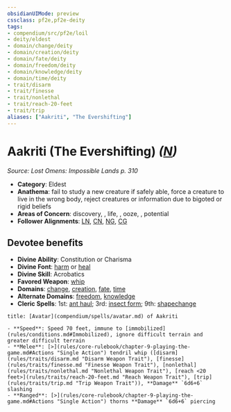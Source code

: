 ```yaml
---
obsidianUIMode: preview
cssclass: pf2e,pf2e-deity
tags:
- compendium/src/pf2e/loil
- deity/eldest
- domain/change/deity
- domain/creation/deity
- domain/fate/deity
- domain/freedom/deity
- domain/knowledge/deity
- domain/time/deity
- trait/disarm
- trait/finesse
- trait/nonlethal
- trait/reach-20-feet
- trait/trip
aliases: ["Aakriti", "The Evershifting"]
---
```

# Aakriti (The Evershifting) *([N](rules/traits/n-b1.md "Neutral Alignment Trait"))*  
*Source: Lost Omens: Impossible Lands p. 310*  

- **Category**: Eldest
- **Anathema**: fail to study a new creature if safely able, force a creature to live in the wrong body, reject creatures or information due to bigoted or rigid beliefs
- **Areas of Concern**: discovery, , life, , ooze, , potential
- **Follower Alignments**: [LN](rules/traits/ln-b1.md "Lawful Neutral Alignment Trait"), [CN](rules/traits/cn-b1.md "Chaotic Neutral Alignment Trait"), [NG](rules/traits/ng-b1.md "Neutral Good Alignment Trait"), [CG](rules/traits/cg-b1.md "Chaotic Good Alignment Trait")

## Devotee benefits

- **Divine Ability**: Constitution or Charisma
- **Divine Font**: [harm](compendium/spells/harm.md) or [heal](compendium/spells/heal.md)
- **Divine Skill**: Acrobatics
- **Favored Weapon**: [whip](compendium/equipment/items/whip.md)
- **Domains**: [change](compendium/setting/domains.md#Change), [creation](compendium/setting/domains.md#Creation), [fate](compendium/setting/domains.md#Fate), [time](compendium/setting/domains.md#Time)
- **Alternate Domains**: [freedom](compendium/setting/domains.md#Freedom), [knowledge](compendium/setting/domains.md#Knowledge)
- **Cleric Spells**: 1st: [ant haul](compendium/spells/ant-haul.md); 3rd: [insect form](compendium/spells/insect-form.md); 9th: [shapechange](compendium/spells/shapechange.md)

```ad-embed-avatar
title: [Avatar](compendium/spells/avatar.md) of Aakriti

- **Speed**: Speed 70 feet, immune to [immobilized](rules/conditions.md#Immobilized), ignore difficult terrain and greater difficult terrain
- **Melee**: [>](rules/core-rulebook/chapter-9-playing-the-game.md#Actions "Single Action") tendril whip ([disarm](rules/traits/disarm.md "Disarm Weapon Trait"), [finesse](rules/traits/finesse.md "Finesse Weapon Trait"), [nonlethal](rules/traits/nonlethal.md "Nonlethal Weapon Trait"), [reach <20 feet>](rules/traits/reach-20-feet.md "Reach Weapon Trait"), [trip](rules/traits/trip.md "Trip Weapon Trait")), **Damage** `6d6+6` slashing
- **Ranged**: [>](rules/core-rulebook/chapter-9-playing-the-game.md#Actions "Single Action") thorns **Damage** `6d6+6` piercing
```